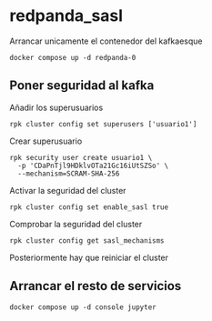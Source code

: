 # redpanda_sasl

Arrancar unicamente el contenedor del kafkaesque 
```
docker compose up -d redpanda-0
```

## Poner seguridad al kafka

Añadir los superusuarios
```
rpk cluster config set superusers ['usuario1']
```

Crear superusuario
```
rpk security user create usuario1 \
  -p 'CDaPnTjl9HDklvOTa21Gc16iUtSZSo' \
  --mechanism=SCRAM-SHA-256
```

Activar la seguridad del cluster
```
rpk cluster config set enable_sasl true
```

Comprobar la seguridad del cluster
```
rpk cluster config get sasl_mechanisms
```

Posteriormente hay que reiniciar el cluster

## Arrancar el resto de servicios
```
docker compose up -d console jupyter
```
